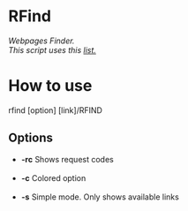 # RFind
<i>Webpages Finder.</i><br>
<i>This script uses this <a href="https://github.com/ziro-00/SecLists/blob/master/Discovery/Web-Content/common.txt">list.</a></i>

<h1>How to use</h1>
rfind [option] [link]/RFIND

<h2>Options</h2>

<ul>
    <li><b>-rc</b> Shows request codes</li><br>
    <li><b>-c</b>  Colored option</li><br>
    <li><b>-s</b>  Simple mode. Only shows available links
</ul>
